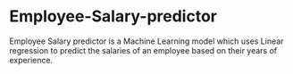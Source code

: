 # Employee-Salary-predictor
Employee Salary predictor is a Machine Learning model which uses Linear regression to predict the salaries of an employee based on their years of experience.
